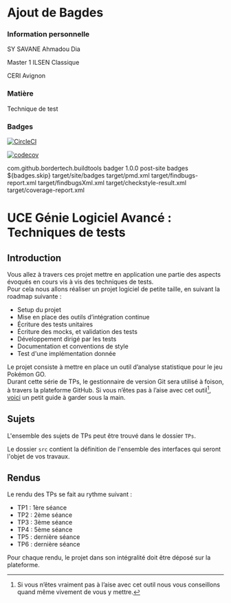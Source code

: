 # Ajout de Bagdes

### Information personnelle
SY SAVANE Ahmadou Dia

Master 1 ILSEN Classique

CERI Avignon

### Matière

Technique de test

### Badges

<!--[![CircleCI](https://circleci.com/gh/SYSAVANE73/ceri-m1-techniques-de-test.svg?style=svg&circle-token=15c59c33-632a-40d0-8a4f-ab6be7ddf9f6)](https://app.circleci.com/pipelines/github/SYSAVANE73/ceri-m1-techniques-de-test)-->

[![CircleCI](https://circleci.com/gh/SYSAVANE73/ceri-m1-techniques-de-test/tree/master.svg?style=svg)](https://circleci.com/gh/SYSAVANE73/ceri-m1-techniques-de-test/tree/master)


<!--[![Coverage Status](https://codecov.io/gh/SYSAVANE73/ceri-m1-techniques-de-test/badge.svg?branch=master)](https://coveralls.io/github/SYSVAANE73/ceri-m1-techniques-de-test?branch=master)-->

[![codecov](https://codecov.io/gh/SYSAVANE73/ceri-m1-techniques-de-test/branch/master/graph/badge.svg?token=W2A575BX62)](https://codecov.io/gh/SYSAVANE73/ceri-m1-techniques-de-test)



<build>
	<plugins>
		<!-- Generate badges. -->
		<plugin>
			<groupId>com.github.bordertech.buildtools</groupId>
			<artifactId>badger</artifactId>
			<version>1.0.0</version>
			<executions>
				<execution>
					<phase>post-site</phase>
					<goals>
						<goal>badges</goal>
					</goals>
					<configuration>
						<skip>${badges.skip}</skip>
						<outputDir>target/site/badges</outputDir>
						<inputFiles>
							<inputFile>target/pmd.xml</inputFile>
							<inputFile>target/findbugs-report.xml</inputFile>
							<inputFile>target/findbugsXml.xml</inputFile>
							<inputFile>target/checkstyle-result.xml</inputFile>
							<inputFile>target/coverage-report.xml</inputFile>
						</inputFiles>
					</configuration>
				</execution>
			</executions>
		</plugin>
	</plugins>
</build>

# UCE Génie Logiciel Avancé : Techniques de tests

## Introduction

Vous allez à travers ces projet mettre en application une partie des aspects évoqués en cours vis à vis des techniques de tests.  
Pour cela nous allons réaliser un projet logiciel de petite taille, en suivant la roadmap suivante : 
- Setup du projet
- Mise en place des outils d’intégration continue
- Écriture des tests unitaires
- Écriture des mocks, et validation des tests
- Développement dirigé par les tests
- Documentation et conventions de style
- Test d'une implémentation donnée

Le projet consiste à mettre en place un outil d’analyse statistique pour le jeu Pokémon GO.  
Durant cette série de TPs, le gestionnaire de version Git sera utilisé à foison, à travers la plateforme GitHub. Si vous n’êtes pas à l’aise avec cet outil[^1], [voici](http://rogerdudler.github.io/git-guide/) un petit guide à garder sous la main.

## Sujets

L'ensemble des sujets de TPs peut être trouvé dans le dossier `TPs`.

Le dossier `src` contient la définition de l'ensemble des interfaces qui seront l'objet de vos travaux.

## Rendus

Le rendu des TPs se fait au rythme suivant :

- TP1 : 1ère séance
- TP2 : 2ème séance
- TP3 : 3ème séance
- TP4 : 5ème séance
- TP5 : dernière séance
- TP6 : dernière séance

Pour chaque rendu, le projet dans son intégralité doit être déposé sur la plateforme.

[^1]: Si vous n’êtes vraiment pas à l’aise avec cet outil nous vous conseillons quand même vivement de vous y mettre.
